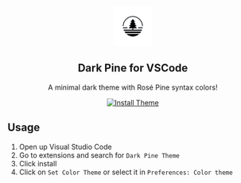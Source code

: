 <p align="center">
    <img src="https://github.com/luddekn/dark-pine-theme/blob/main/images/icon.png?raw=true" width="80" />
    <h2 align="center">Dark Pine for VSCode</h2>
</p>
<p align="center">A minimal dark theme with Rosé Pine syntax colors!</p>
<p align="center">
  <a href="https://marketplace.visualstudio.com/items?itemName=LudvikKristoffersen.dark-pine-theme">
    <img src="https://custom-icon-badges.demolab.com/badge/-INSTALL%20THEME!-white?style=for-the-badge" alt="Install Theme"/>
  </a>
</p>

## Usage
1. Open up Visual Studio Code
2. Go to extensions and search for `Dark Pine Theme`
3. Click install
4. Click on `Set Color Theme` or select it in `Preferences: Color theme`
